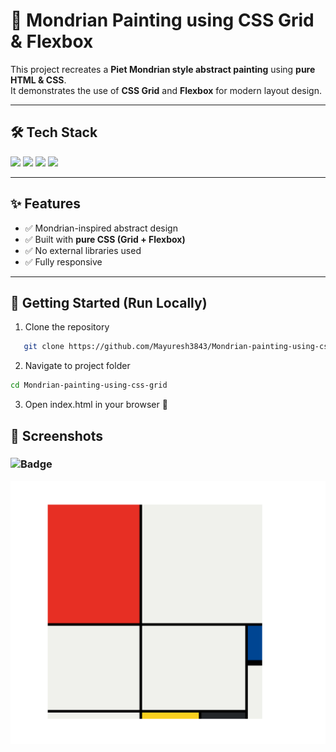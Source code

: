 # 🎨 Mondrian Painting using CSS Grid & Flexbox  

This project recreates a **Piet Mondrian style abstract painting** using **pure HTML & CSS**.  
It demonstrates the use of **CSS Grid** and **Flexbox** for modern layout design.  

---

## 🛠️ Tech Stack  

<p align="left">
  <img src="https://img.shields.io/badge/HTML5-E34F26?style=for-the-badge&logo=html5&logoColor=white" />
  <img src="https://img.shields.io/badge/CSS3-1572B6?style=for-the-badge&logo=css3&logoColor=white" />
  <img src="https://img.shields.io/badge/CSS%20Grid-000000?style=for-the-badge&logo=css3&logoColor=white" />
  <img src="https://img.shields.io/badge/Flexbox-264de4?style=for-the-badge&logo=css3&logoColor=white" />
</p>

---

## ✨ Features  

- ✅ Mondrian-inspired abstract design  
- ✅ Built with **pure CSS (Grid + Flexbox)**  
- ✅ No external libraries used  
- ✅ Fully responsive  

---

## 🚀 Getting Started (Run Locally)  

1. Clone the repository  
```bash
   git clone https://github.com/Mayuresh3843/Mondrian-painting-using-css-grid.git
```

2. Navigate to project folder
```bash
cd Mondrian-painting-using-css-grid
```
3. Open index.html in your browser 🎨

## 📸 Screenshots  

### ![Badge](https://img.shields.io/badge/Homepage-lightblue?style=for-the-badge)
![Homepage Screenshot](./output.png)
